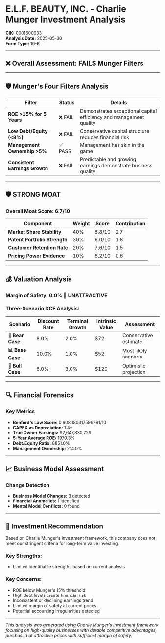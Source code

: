 # E.L.F. BEAUTY, INC. - Charlie Munger Investment Analysis

**CIK:** 0001600033  
**Analysis Date:** 2025-05-30  
**Form Type:** 10-K

---

## ❌ **Overall Assessment: FAILS Munger Filters**

---

## 🛡️ **Munger's Four Filters Analysis**

| Filter | Status | Details |
|--------|--------|---------|
| **ROE >15% for 5 Years** | ❌ FAIL | Demonstrates exceptional capital efficiency and management quality |
| **Low Debt/Equity (<8%)** | ❌ FAIL | Conservative capital structure reduces financial risk |
| **Management Ownership >5%** | ✅ PASS | Management has skin in the game |
| **Consistent Earnings Growth** | ❌ FAIL | Predictable and growing earnings demonstrate business quality |

---

## 🛡️ **STRONG MOAT**

### **Overall Moat Score: 6.7/10**

| Component | Weight | Score | Contribution |
|-----------|--------|-------|--------------|
| **Market Share Stability** | 40% | 6.8/10 | 2.7 |
| **Patent Portfolio Strength** | 30% | 6.0/10 | 1.8 |
| **Customer Retention Rate** | 20% | 7.6/10 | 1.5 |
| **Pricing Power Evidence** | 10% | 6.2/10 | 0.6 |

---

## 💰 **Valuation Analysis**

### **Margin of Safety: 0.0% 🔴 **UNATTRACTIVE****

### Three-Scenario DCF Analysis:

| Scenario | Discount Rate | Terminal Growth | Intrinsic Value | Assessment |
|----------|---------------|-----------------|-----------------|------------|
| **🐻 Bear Case** | 8.0% | 2.0% | $72 | Conservative estimate |
| **📊 Base Case** | 10.0% | 1.0% | $52 | Most likely scenario |
| **🚀 Bull Case** | 6.0% | 3.0% | $120 | Optimistic projection |

---

## 🔍 **Financial Forensics**

### Key Metrics
- **Benford's Law Score:** 0.908680317596291/10
- **CAPEX vs Depreciation:** 1.4x
- **True Owner Earnings:** $2,647,830,729
- **5-Year Average ROE:** 1970.3%
- **Debt/Equity Ratio:** 8851.0%
- **Management Ownership:** 214.0%

---

## 📈 **Business Model Assessment**

### Change Detection
- **Business Model Changes:** 3 detected
- **Financial Anomalies:** 1 identified
- **Mental Model Conflicts:** 0 found

---

## 🎯 **Investment Recommendation**

Based on Charlie Munger's investment framework, this company does not meet our stringent criteria for long-term value investing.

### Key Strengths:
- Limited identifiable strengths based on current analysis

### Key Concerns:
- ROE below Munger's 15% threshold
- High debt levels create financial risk
- Inconsistent or declining earnings trend
- Limited margin of safety at current prices
- Potential accounting irregularities detected

---

*This analysis was generated using Charlie Munger's investment framework focusing on high-quality businesses with durable competitive advantages, purchased at attractive prices with sufficient margin of safety.*
